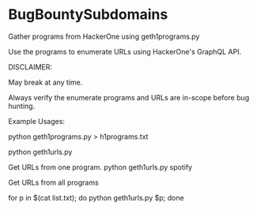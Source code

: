 # BugBountySubdomains

Gather programs from HackerOne using geth1programs.py

Use the programs to enumerate URLs using HackerOne's GraphQL API.

DISCLAIMER:

May break at any time.

Always verify the enumerate programs and URLs are in-scope before bug hunting.

Example Usages:

python geth1programs.py > h1programs.txt

python geth1urls.py <programname>

Get URLs from one program.
python geth1urls.py spotify

Get URLs from all programs

for p in $(cat list.txt); do python geth1urls.py $p; done 


